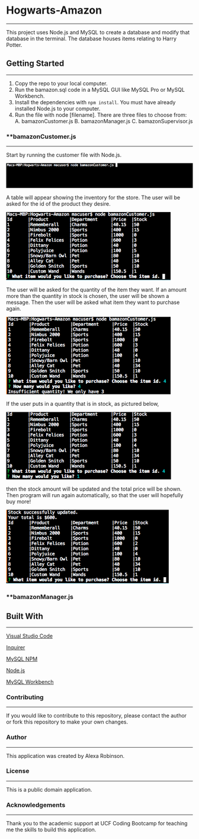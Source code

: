# **Hogwarts-Amazon**
------------------------------------------
This project uses Node.js and MySQL to create a database and modify that database in the terminal. The database houses items relating to Harry Potter. 

## **Getting Started**
------------------------------------------
1. Copy the repo to your local computer. 
2. Run the bamazon.sql code in a MySQL GUI like MySQL Pro or MySQL Workbench.
3. Install the dependencies with `npm install`. You must have already installed Node.js to your computer.
4. Run the file with node [filename]. There are three files to choose from: 
  A. bamazonCustomer.js
  B. bamazonManager.js
  C. bamazonSupervisor.js
  
### **bamazonCustomer.js
------------------------------------------
Start by running the customer file with Node.js.

![Running the Customer File](/bamazonPIcs/runTheFile.png)

A table will appear showing the inventory for the store. The user will be asked for the id of the product they desire.

![First Table](/bamazonPIcs/initialTable.png)

The user will be asked for the quantity of the item they want. If an amount more than the quantity in stock is chosen, the user will be shown a message. Then the user will be asked what item they want to purchase again.

![Insufficient Quantity](/bamazonPIcs/insufficientQuantity.png)

If the user puts in a quantity that is in stock, as pictured below, 

![Sufficient Quantity](/bamazonPIcs/sufficientQuantity.png)

then the stock amount will be updated and the total price will be shown. Then program will run again automatically, so that the user will hopefully buy more!

![Purchase made](/bamazonPIcs/PurchaseMade.png)

### **bamazonManager.js


## **Built With**
------------------------------------------
[Visual Studio Code](https://code.visualstudio.com/)

[Inquirer](https://www.npmjs.com/package/inquirer)

[MySQL NPM](https://www.npmjs.com/package/mysql)

[Node.js](https://nodejs.org/en/download/)

[MySQL Workbench](https://www.mysql.com/products/workbench/)

### **Contributing**
-----------------------------
If you would like to contribute to this repository, please contact the author or fork this repository to make your own changes.

### **Author**
-----------------------------
This application was created by Alexa Robinson.

### **License**
-----------------------------
This is a public domain application.

### **Acknowledgements**
-----------------------------
Thank you to the academic support at UCF Coding Bootcamp for teaching me the skills to build this application.